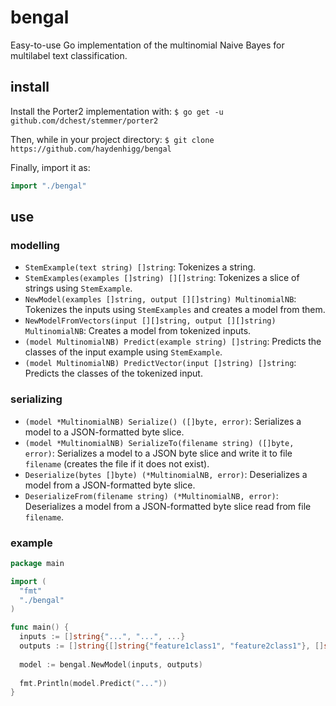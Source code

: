 # bengal

Easy-to-use Go implementation of the multinomial Naive Bayes for multilabel text classification.

## install

Install the Porter2 implementation with:
`$ go get -u github.com/dchest/stemmer/porter2`

Then, while in your project directory:
`$ git clone https://github.com/haydenhigg/bengal`

Finally, import it as:
```go
import "./bengal"
```

## use

### modelling

- `StemExample(text string) []string`: Tokenizes a string.
- `StemExamples(examples []string) [][]string`: Tokenizes a slice of strings using `StemExample`.
- `NewModel(examples []string, output [][]string) MultinomialNB`: Tokenizes the inputs using `StemExamples` and creates a model from them.
- `NewModelFromVectors(input [][]string, output [][]string) MultinomialNB`: Creates a model from tokenized inputs.
- `(model MultinomialNB) Predict(example string) []string`: Predicts the classes of the input example using `StemExample`.
- `(model MultinomialNB) PredictVector(input []string) []string`: Predicts the classes of the tokenized input.

### serializing

- `(model *MultinomialNB) Serialize() ([]byte, error)`: Serializes a model to a JSON-formatted byte slice.
- `(model *MultinomialNB) SerializeTo(filename string) ([]byte, error)`: Serializes a model to a JSON byte slice and write it to file `filename` (creates the file if it does not exist).
- `Deserialize(bytes []byte) (*MultinomialNB, error)`: Deserializes a model from a JSON-formatted byte slice.
- `DeserializeFrom(filename string) (*MultinomialNB, error)`: Deserializes a model from a JSON-formatted byte slice read from file `filename`.

### example

```go
package main

import (
  "fmt"
  "./bengal"
)

func main() {
  inputs := []string{"...", "...", ...}
  outputs := []string{[]string{"feature1class1", "feature2class1"}, []string{"feature1class2", "feature2class2"}, ...}
  
  model := bengal.NewModel(inputs, outputs)
  
  fmt.Println(model.Predict("..."))
}
```
